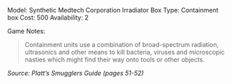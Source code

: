Model: Synthetic Medtech Corporation Irradiator Box
Type: Containment box
Cost: 500
Availability: 2

Game Notes: 
> Containment units use a combination of broad-spectrum radiation, ultrasonics and other means to kill bacteria, viruses and microscopic nasties which might find their way onto tools or other objects.

*Source: Platt’s Smugglers Guide (pages 51-52)*